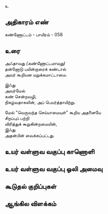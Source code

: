உ


## அதிகாரம் எண்

கண்ணோட்டம் - பாயிரம் - 058
## உரை

அஃதாவது _(கண்ணோட்டமாவது)_  
தன்னோடு பயின்றாரைக் கண்டால்  
அவர் கூறியன மறுக்கமாட்டாமை.  

இஃது  
அவர்மேல்  
கண் சென்றவழி,  
நிகழ்வதாகலின், அப் பெயர்த்தாயிற்று.  

மேல் "வெருவந்த செய்யாமையுள்" கூறிய அதனையே  
சிறப்புப் பற்றி  
விரித்துக் கூறுகின்றமையின்,  
இஃது  
அதன்பின் வைக்கப்பட்டது.


## உயர் வள்ளுவ வகுப்பு காணொளி


## உயர் வள்ளுவ வகுப்பு ஒலி அமைவு 


## கூடுதல் குறிப்புகள்


## ஆங்கில விளக்கம்

